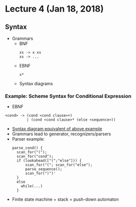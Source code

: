 # Lecture 4 (Jan 18, 2018)
## Syntax
* Grammars
  * BNF
    ```
    xs -> x xs
    xs -> ...
    ```
  * EBNF
    ```
    x*
    ```
  * Syntax diagrams
### Example: Scheme Syntax for Conditional Expression
* EBNF
```
<cond> -> (cond <cond clause>+)
          | (cond <cond clause>* (else <sequence>))
```
* [Syntax diagram equivalent of above example](Images/syntaxDiagram.jpg)
* Grammars lead to generator, recognizers/parsers
* Parser example:
  ```
  parse_cond() {
    scan_for("(");
    scan_for("cond");
    if (lookahead(["(";"else"])) {
        scan_for("("; scan_for("else");
        parse_sequence();
        scan_for(")")'
    }
    else
      while(...)
    }
  ```
* Finite state machine + stack = push-down automaton

